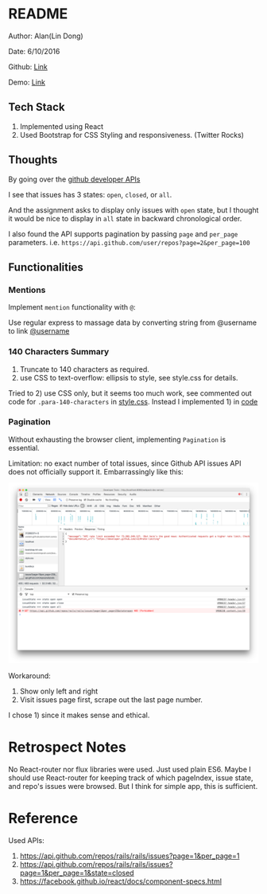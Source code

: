 # README

Author: Alan(Lin Dong)

Date: 6/10/2016

Github: [Link](https://github.com/ldong/github_issues_viewer)

Demo: [Link](http://ldong.org/github_issues_viewer/)

## Tech Stack

1. Implemented using React
2. Used Bootstrap for CSS Styling and responsiveness. (Twitter Rocks)

## Thoughts
By going over the [github developer APIs](https://developer.github.com/v3/issues/#list-issues-for-a-repository)

I see that issues has 3 states: `open`, `closed`, or `all`.

And the assignment asks to display only issues with `open` state, but I thought it would be nice to display in `all` state in backward chronological order.

I also found the API supports pagination by passing `page` and `per_page` parameters. i.e. `https://api.github.com/user/repos?page=2&per_page=100`

## Functionalities

### Mentions
Implement `mention` functionality with `@`:

Use regular express to massage data by converting string from @username
to link <a target="_blank" href="https://github.com/username">@username</a>

### 140 Characters Summary

1. Truncate to 140 characters as required.
2. use CSS to text-overflow: ellipsis to style, see style.css for details.

Tried to 2) use CSS only, but it seems too much work, see commented out code for `.para-140-characters` in [style.css](./code/style.css). Instead I implemented 1) in [code](./code/views/listView.jsx)

### Pagination

Without exhausting the browser client, implementing `Pagination` is essential.

Limitation: no exact number of total issues, since Github API issues API does not officially support it.
Embarrassingly like this:

![](./screenshots/outage.png)


Workaround:

1. Show only left and right
2. Visit issues page first, scrape out the last page number.

I chose 1) since it makes sense and ethical.

# Retrospect Notes

No React-router nor flux libraries were used. Just used plain ES6. Maybe I should use React-router for
keeping track of which pageIndex, issue state, and repo's issues were browsed. But I think for simple app, this is sufficient.


# Reference

Used APIs:

1. https://api.github.com/repos/rails/rails/issues?page=1&per_page=1
2. https://api.github.com/repos/rails/rails/issues?page=1&per_page=1&state=closed
3. https://facebook.github.io/react/docs/component-specs.html

